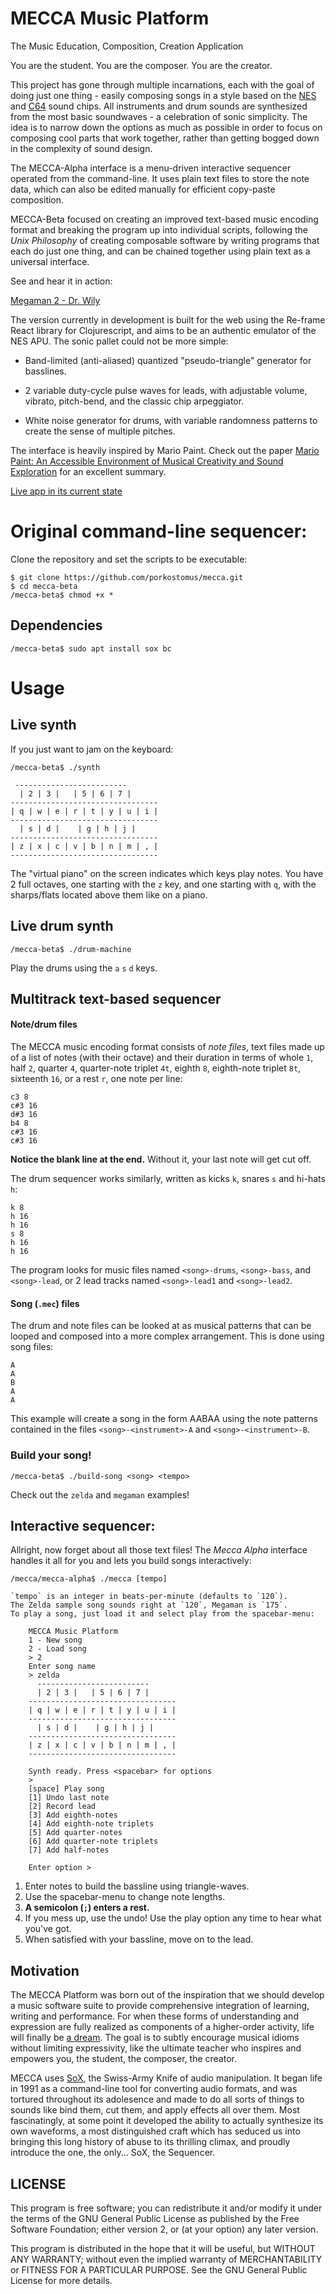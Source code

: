 # MECCA Music Platform

The Music Education, Composition, Creation Application

You are the student. You are the composer. You are the creator.

This project has gone through multiple incarnations, each with the goal of doing just one thing - easily composing songs in a style based on the [NES](http://famitracker.com/wiki/index.php?title=Sound_hardware#Nintendo_MMC5) and [C64](https://en.wikipedia.org/wiki/MOS_Technology_6581) sound chips. All instruments and drum sounds are synthesized from the most basic soundwaves - a celebration of sonic simplicity. The idea is to narrow down the options as much as possible in order to focus on composing cool parts that work together, rather than getting bogged down in the complexity of sound design.

The MECCA-Alpha interface is a menu-driven interactive sequencer operated from the command-line. It uses plain text files to store the note data, which can also be edited manually for efficient copy-paste composition.

MECCA-Beta focused on creating an improved text-based music encoding format and breaking the program up into individual scripts, following the *Unix Philosophy* of creating composable software by writing programs that each do just one thing, and can be chained together using plain text as a universal interface.

See and hear it in action:

[Megaman 2 - Dr. Wily](https://www.youtube.com/watch?v=2EVTeP9KlmM)  

The version currently in development is built for the web using the Re-frame React library for Clojurescript, and aims to be an authentic emulator of the NES APU. The sonic pallet could not be more simple:

* Band-limited (anti-aliased) quantized "pseudo-triangle" generator for basslines. 

* 2 variable duty-cycle pulse waves for leads, with adjustable volume, vibrato, pitch-bend, and the classic chip arpeggiator.

* White noise generator for drums, with variable randomness patterns to create the sense of multiple pitches.

The interface is heavily inspired by Mario Paint. Check out the paper [Mario Paint: An Accessible Environment of Musical Creativity
and Sound Exploration](Mario_Paint_An_Accessible_Environment_of.pdf) for an excellent summary.

[Live app in its current state](https://porkostomus.github.io/mecca/)


# Original command-line sequencer:

Clone the repository and set the scripts to be executable:

```
$ git clone https://github.com/porkostomus/mecca.git
$ cd mecca-beta
/mecca-beta$ chmod +x *
```

## Dependencies

```
/mecca-beta$ sudo apt install sox bc
```

# Usage

## Live synth

If you just want to jam on the keyboard:

```
/mecca-beta$ ./synth
```

```
 -------------------------
  | 2 | 3 |   | 5 | 6 | 7 |
---------------------------------
| q | w | e | r | t | y | u | i |
---------------------------------
  | s | d |    | g | h | j |
---------------------------------
| z | x | c | v | b | n | m | , |
---------------------------------
```

The "virtual piano" on the screen indicates which keys play notes. You have 2 full octaves, one starting with the `z` key, and one starting with `q`, with the sharps/flats located above them like on a piano.

## Live drum synth

```
/mecca-beta$ ./drum-machine
```

Play the drums using the `a` `s` `d` keys.

## Multitrack text-based sequencer

#### Note/drum files

The MECCA music encoding format consists of *note files*, text files made up of a list of notes (with their octave) and their duration in terms of whole `1`, half `2`, quarter `4`, quarter-note triplet `4t`, eighth `8`, eighth-note triplet `8t`, sixteenth `16`, or a rest `r`, one note per line:

```
c3 8
c#3 16
d#3 16
b4 8
c#3 16
c#3 16

```

**Notice the blank line at the end.** Without it, your last note will get cut off.

The drum sequencer works similarly, written as kicks `k`, snares `s` and hi-hats `h`:

```
k 8
h 16
h 16
s 8
h 16
h 16

```

The program looks for music files named `<song>-drums`, `<song>-bass`, and `<song>-lead`, or 2 lead tracks named `<song>-lead1` and `<song>-lead2`.

#### Song (`.mec`) files

The drum and note files can be looked at as musical patterns that can be looped and composed into a more complex arrangement. This is done using song files:

```
A
A
B
A
A

```

This example will create a song in the form AABAA using the note patterns contained in the files `<song>-<instrument>-A` and `<song>-<instrument>-B`.

### **Build your song!**

```
/mecca-beta$ ./build-song <song> <tempo>
```

Check out the `zelda` and `megaman` examples!

## Interactive sequencer:

Allright, now forget about all those text files! The *Mecca Alpha* interface handles it all for you and lets you build songs interactively:

```
/mecca/mecca-alpha$ ./mecca [tempo]
    
`tempo` is an integer in beats-per-minute (defaults to `120`).
The Zelda sample song sounds right at `120`, Megaman is `175`.  
To play a song, just load it and select play from the spacebar-menu:

    MECCA Music Platform
    1 - New song
    2 - Load song
    > 2
    Enter song name
    > zelda
      -------------------------
      | 2 | 3 |   | 5 | 6 | 7 |
    ---------------------------------
    | q | w | e | r | t | y | u | i |
    ---------------------------------
      | s | d |    | g | h | j |
    ---------------------------------
    | z | x | c | v | b | n | m | , |
    ---------------------------------

    Synth ready. Press <spacebar> for options
    > 
    [space] Play song
    [1] Undo last note
    [2] Record lead
    [3] Add eighth-notes
    [4] Add eighth-note triplets
    [5] Add quarter-notes
    [6] Add quarter-note triplets
    [7] Add half-notes

    Enter option >
```
    
1. Enter notes to build the bassline using triangle-waves.
2. Use the spacebar-menu to change note lengths.
3. **A semicolon (`;`) enters a rest.**
4. If you mess up, use the undo! Use the play option any time to hear what you've got.
5. When satisfied with your bassline, move on to the lead.

## Motivation

The MECCA Platform was born out of the inspiration that we should develop a music software suite to provide comprehensive integration of learning, writing and performance. For when these forms of understanding and expression are fully realized as components of a higher-order activity, life will finally be [a dream](https://www.youtube.com/watch?v=0TgrorCZg80). The goal is to subtly encourage musical idioms without limiting expressivity, like the ultimate teacher who inspires and empowers you, the student, the composer, the creator.

MECCA uses [SoX](http://sox.sourceforge.net/), the Swiss-Army Knife of audio manipulation. It began life in 1991 as a command-line tool for converting audio formats, and was tortured throughout its adolesence and made to do all sorts of things to sounds like bind them, cut them, and apply effects all over them. Most fascinatingly, at some point it developed the ability to actually synthesize its own waveforms, a most distinguished craft which has seduced us into bringing this long history of abuse to its thrilling climax, and proudly introduce the one, the only... SoX, the Sequencer.

## LICENSE

This program is free software; you can redistribute it and/or modify it under the terms of the GNU General Public License as published by the Free Software Foundation; either version 2, or (at your option) any later version.

This program is distributed in the hope that it will be useful, but WITHOUT ANY WARRANTY; without even the implied warranty of MERCHANTABILITY or FITNESS FOR A PARTICULAR PURPOSE. See the GNU General Public License for more details.
